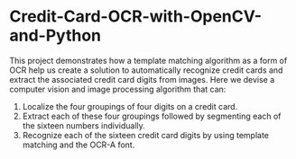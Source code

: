 # Credit-Card-OCR-with-OpenCV-and-Python
This project demonstrates how a template matching algorithm as a form of OCR help us create a solution to automatically recognize credit cards and extract the associated credit card digits from images.
Here we devise a computer vision and image processing algorithm that can:
1.  Localize the four groupings of four digits on a credit card.
2.  Extract each of these four groupings followed by segmenting each of the sixteen numbers individually.
3.  Recognize each of the sixteen credit card digits by using template matching and the OCR-A font.


